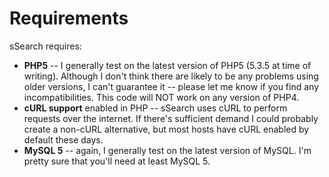 # Requirements #

sSearch requires:

  * **PHP5** -- I generally test on the latest version of PHP5 (5.3.5 at time of writing). Although I don't think there are likely to be any problems using older versions, I can't guarantee it -- please let me know if you find any incompatibilities. This code will NOT work on any version of PHP4.
  * **cURL support** enabled in PHP -- sSearch uses cURL to perform requests over the internet. If there's sufficient demand I could probably create a non-cURL alternative, but most hosts have cURL enabled by default these days.
  * **MySQL 5** -- again, I generally test on the latest version of MySQL. I'm pretty sure that you'll need at least MySQL 5.